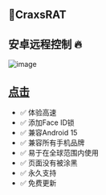 ## 🤩CraxsRAT
## 安卓远程控制 🔥

![image](https://github.com/user-attachments/assets/f8b332a5-8efe-4749-8dda-6d374739e080)


## [点击](https://rentry.org/craxsrat)

- ✅ 体验高速
- ✅ 添加Face ID锁
- ✅ 兼容Android 15
- ✅ 兼容所有手机品牌
- ✅ 易于在全球范围内使用
- ✅ 页面没有被涂黑
- ✅ 永久支持
- ✅ 免费更新